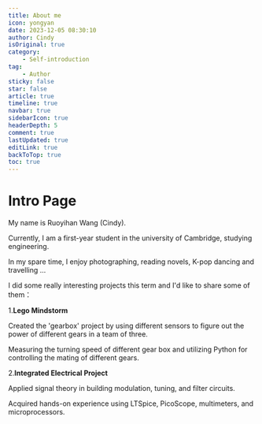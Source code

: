 ```yaml
---
title: About me
icon: yongyan
date: 2023-12-05 08:30:10
author: Cindy
isOriginal: true
category: 
    - Self-introduction
tag:
    - Author
sticky: false
star: false
article: true
timeline: true
navbar: true
sidebarIcon: true
headerDepth: 5
comment: true
lastUpdated: true
editLink: true
backToTop: true
toc: true
---
```


# Intro Page

My name is Ruoyihan Wang (Cindy).

Currently, I am a first-year student in the university of Cambridge, studying engineering.

In my spare time, I enjoy photographing, reading novels, K-pop dancing and travelling ...

I did some really interesting projects this term and I'd like to share some of them：

1.**Lego Mindstorm**

Created the 'gearbox' project by using different sensors to figure out the power of different gears in a team of three.

Measuring the turning speed of different gear box and utilizing Python for controlling the mating of different gears.

2.**Integrated Electrical Project**

Applied signal theory in building modulation, tuning, and filter circuits.

Acquired hands-on experience using LTSpice, PicoScope, multimeters, and microprocessors.


